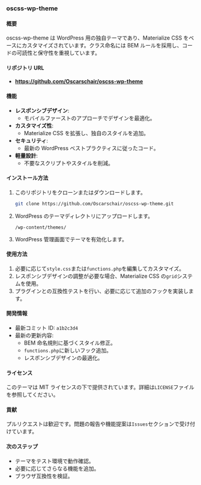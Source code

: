 ### oscss-wp-theme

#### 概要

oscss-wp-theme は WordPress 用の独自テーマであり、Materialize CSS をベースにカスタマイズされています。クラス命名には BEM ルールを採用し、コードの可読性と保守性を重視しています。

#### リポジトリ URL

- **https://github.com/Oscarschair/oscss-wp-theme**

#### 機能

- **レスポンシブデザイン**:
  - モバイルファーストのアプローチでデザインを最適化。
- **カスタマイズ性**:
  - Materialize CSS を拡張し、独自のスタイルを追加。
- **セキュリティ**:
  - 最新の WordPress ベストプラクティスに従ったコード。
- **軽量設計**:
  - 不要なスクリプトやスタイルを削減。

#### インストール方法

1. このリポジトリをクローンまたはダウンロードします。
   ```bash
   git clone https://github.com/Oscarschair/oscss-wp-theme.git
   ```
2. WordPress のテーマディレクトリにアップロードします。
   ```
   /wp-content/themes/
   ```
3. WordPress 管理画面でテーマを有効化します。

#### 使用方法

1. 必要に応じて`style.css`または`functions.php`を編集してカスタマイズ。
2. レスポンシブデザインの調整が必要な場合、Materialize CSS の`grid`システムを使用。
3. プラグインとの互換性テストを行い、必要に応じて追加のフックを実装します。

#### 開発情報

- 最新コミット ID: `a1b2c3d4`
- 最新の更新内容:
  - BEM 命名規則に基づくスタイル修正。
  - `functions.php`に新しいフック追加。
  - レスポンシブデザインの最適化。

#### ライセンス

このテーマは MIT ライセンスの下で提供されています。詳細は`LICENSE`ファイルを参照してください。

#### 貢献

プルリクエストは歓迎です。問題の報告や機能提案は`Issues`セクションで受け付けています。

#### 次のステップ

- テーマをテスト環境で動作確認。
- 必要に応じてさらなる機能を追加。
- ブラウザ互換性を検証。
